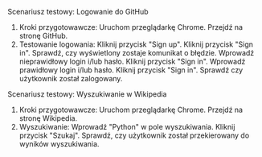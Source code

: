 Scenariusz testowy: Logowanie do GitHub
1.	Kroki przygotowawcze:
	Uruchom przeglądarkę Chrome.
	Przejdź na stronę GitHub.
2.	Testowanie logowania:
	Kliknij przycisk "Sign up".
	Kliknij przycisk "Sign in".
	Sprawdź, czy wyświetlony zostaje komunikat o błędzie.
	Wprowadź nieprawidłowy login i/lub hasło.
	Kliknij przycisk "Sign in".
	Wprowadź prawidłowy login i/lub hasło.
	Kliknij przycisk "Sign in".
	Sprawdź czy użytkownik został zalogowany.


Scenariusz testowy: Wyszukiwanie w Wikipedia
1.	Kroki przygotowawcze:
	Uruchom przeglądarkę Chrome.
	Przejdź na stronę Wikipedia.
2.	Wyszukiwanie:
	Wprowadź "Python" w pole wyszukiwania.
	Kliknij przycisk "Szukaj".
	Sprawdź, czy użytkownik został przekierowany do wyników wyszukiwania.
